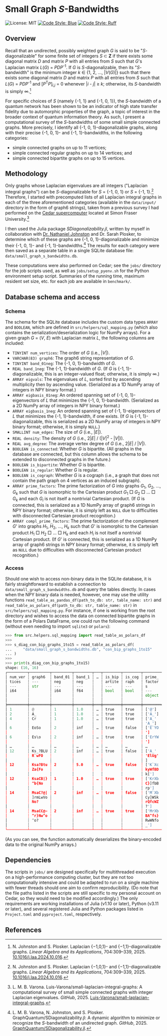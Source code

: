 # Small Graph *S*-Bandwidths

![License: MIT](https://img.shields.io/badge/License-MIT-pink.svg)
[![Code Style: Blue](https://img.shields.io/badge/code%20style-blue-4495d1.svg)](https://github.com/JuliaDiff/BlueStyle)
[![Code Style: Ruff](https://img.shields.io/badge/code%20style-ruff-rebeccapurple.svg)](https://github.com/astral-sh/ruff)

## Overview

Recall that an undirected, possibly weighted graph *G* is said to be "*S*-diagonalizable" for some finite set of integers *S* &subset; **Z** if there exists some diagonal matrix *D* and matrix *P* with all entries from *S* such that *G*'s Laplacian matrix *L*(*G*) = *PDP*<sup>-1</sup>. If *G* is *S*-diagonalizable, then its "*S*-bandwidth" is the minimum integer *k* &isin; {1, 2, &hellip;, |*V*(*G*)|} such that there exists some diagonal matrix *D* and matrix *P* with all entries from *S* such that *L*(*G*) = *PDP*<sup>-1</sup> and [*P*<sup>T</sup>*P*]<sub>*i,j*</sub> = 0 whenever |*i* - *j*| &ge; *k*; otherwise, its *S*-bandwidth is simply &infin;.[^JP25]

For specific choices of *S* (namely {-1, 1} and {-1, 0, 1}), the *S*-bandwidth of a quantum network has been shown to be an indicator of high state transfer fidelity due to automorphic properties of the graph, a topic of interest in the broader context of quantum information theory. As such, I present a computational survey of the *S*-bandwidths of some small simple connected graphs. More precisely, I identify all {-1, 0, 1}-diagonalizable graphs, along with their precise {-1, 0, 1}- and {-1, 1}-bandwidths, in the following categories:

- simple connected graphs on up to 11 vertices;
- simple connected regular graphs on up to 14 vertices; and
- simple connected bipartite graphs on up to 15 vertices.

## Methodology

Only graphs whose Laplacian eigenvalues are all integers ("Laplacian integral graphs") can be *S*-diagonalizable for *S* = {-1, 0, 1} or *S* = {-1, 1}.[^JP25] Therefore, I started with precomputed lists of all Laplacian integral graphs in each of the three aforementioned categories (available in the `data/input/` directory in the form of graph6 strings), taken from a previous survey I had performed on the [Cedar supercomputer](https://www.sfu.ca/research/institutes-centres-facilities/other-facilities/supercomputer-cedar.html) located at Simon Fraser University.[^Var25]

I then used the Julia package *SDiagonalizability.jl*, written by myself in collaboration with [Dr. Nathaniel Johnston](https://github.com/nathanieljohnston) and Dr. Sarah Plosker, to determine which of these graphs are {-1, 0, 1}-diagonalizable and minimize their {-1, 0, 1}- and {-1, 1}-bandwidths.[^VJP25] The results for each category were then saved as a separate table in a single SQLite database file: `data/small_graph_s_bandwidths.db`.

These computations were also performed on Cedar; see the `jobs/` directory for the job scripts used, as well as `jobs/setup_pyenv.sh` for the Python environment setup script. Summaries of the running time, maximum resident set size, etc. for each job are available in `benchmark/`.

## Database schema and access

### Schema

The schema for the SQLite database includes the custom data types `ARRAY` and `BOOLEAN`, which are defined in `src/helpers/sql_mapping.py` (which also contains the serialization/deserialization logic for NumPy arrays). For a given graph *G* = (*V*, *E*) with Laplacian matrix *L*, the following columns are included:

- `TINYINT num_vertices`: The order of *G* (i.e., |*V*|).
- `VARCHAR(83) graph6`: The graph6 string representation of *G*.
- `TINYINT band_01neg`: The {-1, 0, 1}-bandwidth of *G*.
- `REAL band_1neg`: The {-1, 1}-bandwidth of *G*. (If *G* is {-1, 1}-diagonalizable, this is an integer-valued float; otherwise, it is simply &infin;.)
- `ARRAY eigvals`: The eigenvalues of *L*, sorted first by ascending multiplicity then by ascending value. (Serialized as a 1D NumPy array of integers in NPY binary format.)
- `ARRAY eigbasis_01neg`: An ordered spanning set of {-1, 0, 1}-eigenvectors of *L* that minimizes the {-1, 0, 1}-bandwidth. (Serialized as a 2D NumPy array of integers in NPY binary format.)
- `ARRAY eigbasis_1neg`: An ordered spanning set of {-1, 1}-eigenvectors of *L* that minimizes the {-1, 1}-bandwidth, if one exists. (If *G* is {-1, 1}-diagonalizable, this is serialized as a 2D NumPy array of integers in NPY binary format; otherwise, it is simply `NULL`.)
- `SMALLINT num_edges`: The size of *G* (i.e., |*E*|).
- `REAL density`: The density of *G* (i.e., 2|*E*| / (|*V*|<sup>2</sup> - |*V*|)).
- `REAL avg_degree`: The average vertex degree of *G* (i.e., 2|*E*| / |*V*|).
- `BOOLEAN is_connected`: Whether *G* is bipartite. (All graphs in the database are connected, but this column allows the schema to be extended to disconnected graphs in the future.)
- `BOOLEAN is_bipartite`: Whether *G* is bipartite.
- `BOOLEAN is_regular`: Whether *G* is regular.
- `BOOLEAN is_cograph`: Whether *G* is a cograph (i.e., a graph that does not contain the path graph on 4 vertices as an induced subgraph).
- `ARRAY prime_factors`: The prime factorization of *G* into graphs *G*<sub>1</sub>, *G*<sub>2</sub>, &hellip;, *G*<sub>*k*</sub> such that *G* is isomorphic to the Cartesian product *G*<sub>1</sub> &squ; *G*<sub>2</sub> &squ; &hellip; &squ; *G*<sub>*k*</sub> and each *G*<sub>*i*</sub> is not itself a nontrivial Cartesian product. (If *G* is connected, this is serialized as a 1D NumPy array of graph6 strings in NPY binary format; otherwise, it is simply left as `NULL` due to difficulties with disconnected Cartesian product recognition.)
- `ARRAY compl_prime_factors`: The prime factorization of the complement *G*' into graphs *H*<sub>1</sub>, *H*<sub>2</sub>, &hellip;, *H*<sub>*k*</sub> such that *G*' is isomorphic to the Cartesian product *H*<sub>1</sub> &squ; *H*<sub>2</sub> &squ; &hellip; &squ; *H*<sub>*k*</sub> and each *H*<sub>*i*</sub> is not itself a nontrivial Cartesian product. (If *G*' is connected, this is serialized as a 1D NumPy array of graph6 strings in NPY binary format; otherwise, it is simply left as `NULL` due to difficulties with disconnected Cartesian product recognition.)

### Access

Should one wish to access non-binary data in the SQLite database, it is fairly straightforward to establish a connection to
`data/small_graph_s_bandwidths.db` and query the tables directly. In cases when the NPY binary data is needed, however, one may use the utility functions `read_table_as_pandas_df(path_to_db: str, table_name: str)` and `read_table_as_polars_df(path_to_db: str, table_name: str)` in `src/helpers/sql_mapping.py`. For instance, if one is working from the root directory and wishes to access the data on connected bipartite graphs in the form of a Polars DataFrame, one could run the following command (without even needing to import `sqlite3` or `polars`):

```python
>>> from src.helpers.sql_mapping import read_table_as_polars_df
>>> 
>>> s_diag_con_bip_graphs_1to15 = read_table_as_polars_df(
...     "data/small_graph_s_bandwidths.db", "con_bip_graphs_1to15"
... )
>>> 
>>> print(s_diag_con_bip_graphs_1to15)
shape: (16, 16)
┌─────────┬─────────┬─────────┬────────┬───┬────────┬────────┬────────┬────────┐
│ num_ver ┆ graph6  ┆ band_01 ┆ band_1 ┆ … ┆ is_bip ┆ is_cog ┆ prime_ ┆ compl_ │
│ tices   ┆ ---     ┆ neg     ┆ neg    ┆   ┆ artite ┆ raph   ┆ factor ┆ prime_ │
│ ---     ┆ str     ┆ ---     ┆ ---    ┆   ┆ ---    ┆ ---    ┆ s      ┆ factor │
│ i64     ┆         ┆ i64     ┆ f64    ┆   ┆ bool   ┆ bool   ┆ ---    ┆ s      │
│         ┆         ┆         ┆        ┆   ┆        ┆        ┆ object ┆ ---    │
│         ┆         ┆         ┆        ┆   ┆        ┆        ┆        ┆ object │
╞═════════╪═════════╪═════════╪════════╪═══╪════════╪════════╪════════╪════════╡
│ 1       ┆ @       ┆ 1       ┆ 1.0    ┆ … ┆ true   ┆ true   ┆ ['@']  ┆ ['@']  │
│ 2       ┆ A_      ┆ 1       ┆ 1.0    ┆ … ┆ true   ┆ true   ┆ ['A_'] ┆ ['A?'] │
│ 4       ┆ Cr      ┆ 1       ┆ 1.0    ┆ … ┆ true   ┆ true   ┆ ['A_'  ┆ null   │
│         ┆         ┆         ┆        ┆   ┆        ┆        ┆ 'A_']  ┆        │
│ 6       ┆ EoSo    ┆ 2       ┆ inf    ┆ … ┆ true   ┆ false  ┆ ['E`YO ┆ ['A_'  │
│         ┆         ┆         ┆        ┆   ┆        ┆        ┆ ']     ┆ 'Bw']  │
│ 6       ┆ Es\o    ┆ 2       ┆ inf    ┆ … ┆ true   ┆ true   ┆ ['ErYW ┆ null   │
│         ┆         ┆         ┆        ┆   ┆        ┆        ┆ ']     ┆        │
│ …       ┆ …       ┆ …       ┆ …      ┆ … ┆ …      ┆ …      ┆ …      ┆ …      │
│ 12      ┆ Ks_?BLU ┆ 2       ┆ inf    ┆ … ┆ true   ┆ false  ┆ ['A_'  ┆ ['KvlI │
│         ┆ R`wFO   ┆         ┆        ┆   ┆        ┆        ┆ 'ElUg' ┆ I]}\\t │
│         ┆         ┆         ┆        ┆   ┆        ┆        ┆ ]      ┆ v[y']  │
│ 12      ┆ Ksa?Btu ┆ 2       ┆ 5.0    ┆ … ┆ true   ┆ false  ┆ ['K`Xc ┆ ['A_'  │
│         ┆ Za{Fo   ┆         ┆        ┆   ┆        ┆        ┆ kyWfBD ┆ 'E~~w' │
│         ┆         ┆         ┆        ┆   ┆        ┆        ┆ k[']   ┆ ]      │
│ 12      ┆ KsaCB|} ┆ 1       ┆ 1.0    ┆ … ┆ true   ┆ true   ┆ ['KrXb ┆ null   │
│         ┆ ^b{No   ┆         ┆        ┆   ┆        ┆        ┆ C}]fbB ┆        │
│         ┆         ┆         ┆        ┆   ┆        ┆        ┆ rp']   ┆        │
│ 14      ┆ MsaC?@| ┆ 2       ┆ inf    ┆ … ┆ true   ┆ false  ┆ ['M`Xb ┆ ['A_'  │
│         ┆ ]rmLwVo ┆         ┆        ┆   ┆        ┆        ┆ Cy]WSk ┆ 'F~~~w │
│         ┆ No?     ┆         ┆        ┆   ┆        ┆        ┆ rQfcWZ ┆ ']     │
│         ┆         ┆         ┆        ┆   ┆        ┆        ┆ ?']    ┆        │
│ 14      ┆ MsaCC@~ ┆ 2       ┆ inf    ┆ … ┆ true   ┆ true   ┆ ['MrXb ┆ null   │
│         ┆ ^r}Nw^o ┆         ┆        ┆   ┆        ┆        ┆ BA^fs} ┆        │
│         ┆ ^o?     ┆         ┆        ┆   ┆        ┆        ┆ RwWNfo ┆        │
│         ┆         ┆         ┆        ┆   ┆        ┆        ┆ _']    ┆        │
└─────────┴─────────┴─────────┴────────┴───┴────────┴────────┴────────┴────────┘
```

(As you can see, the function automatically deserializes the binary-encoded data to the original NumPy arrays.)

## Dependencies

The scripts in `jobs/` are designed specifically for multithreaded execution on a high-performance computing cluster, but they are not too computationally intensive and could be adapted to run on a single machine with fewer threads should one aim to confirm reproducibility. (Do note that the file paths listed in the scripts are still specific to my personal account on Cedar, so they would need to be modified accordingly.) The only requirements are working installations of Julia (v1.10 or later), Python (v3.11 or later), and several registered Julia and Python packages listed in `Project.toml` and `pyproject.toml`, respectively.

## References

[^JP25]: N. Johnston and S. Plosker. Laplacian {−1,0,1}- and {−1,1}-diagonalizable graphs. *Linear Algebra and its Applications*, 704:309&ndash;339, 2025. [10.1016/j.laa.2024.10.016](https://doi.org/10.1016/j.laa.2024.10.016).
[^Var25]: L. M. B. Varona. Luis-Varona/small-laplacian-integral-graphs: A computational survey of small simple connected graphs with integer Laplacian eigenvalues. *GitHub*, 2025. [Luis-Varona/small-laplacian-integral-graphs](https://github.com/Luis-Varona/small-laplacian-integral-graphs).
[^VJP25]: L. M. B. Varona, N. Johnston, and S. Plosker. GraphQuantum/SDiagonalizability.jl: A dynamic algorithm to minimize or recognize the *S*-bandwidth of an undirected graph. *GitHub*, 2025. [GraphQuantum/SDiagonalizability.jl](https://github.com/GraphQuantum/SDiagonalizability.jl).
